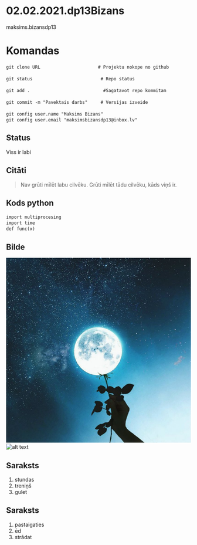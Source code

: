 # 02.02.2021.dp13Bizans
maksims.bizansdp13
    
# Komandas 
```
git clone URL                      # Projektu nokope no github

git status                          # Repo status

git add .                            #Sagatavot repo kommitam

git commit -m "Pavektais darbs"     # Versijas izveide 

git config user.name "Maksims Bizans"
git config user.email "maksimsbizansdp13@inbox.lv"
```


## Status
Viss ir labi

## Citāti
> Nav grūti mīlēt labu cilvēku. Grūti mīlēt tādu cilvēku, kāds viņš ir.

## Kods python
```
import multiprocesing
import time 
def func(x)
```
## Bilde
![alt text](kartinka.jpg)
![alt text](https://static7.depositphotos.com/1314241/789/i/600/depositphotos_7890698-stock-photo-ferocious-lion.jpg)

## Saraksts 
1. stundas 
2. treniņš
3. gulet 
## Saraksts 
1. pastaigaties 
2. ēd
3. strādat


